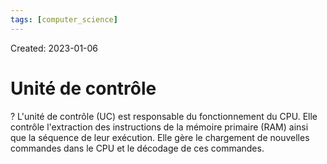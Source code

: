 ```yaml
---
tags: [computer_science] 
---
```

Created: 2023-01-06

# Unité de contrôle
?
L'unité de contrôle (UC) est responsable du fonctionnement du CPU.
Elle contrôle l'extraction des instructions de la mémoire primaire (RAM) ainsi que la séquence de leur exécution.
Elle gère le chargement de nouvelles commandes dans le CPU et le décodage de ces commandes.
<!--SR:!2023-01-10,2,210-->